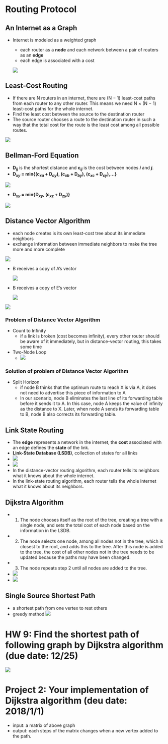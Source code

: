 # Routing Protocol

## An Internet as a Graph
- Internet is modeled as a weighted graph
  - each router as a __node__ and each network between a pair of routers as an __edge__
  - each edge is associated with a cost
  
  ![](fig/weight-graph.png)

## Least-Cost Routing
- If there are N routers in an internet, there are (N − 1) least-cost paths from each router to any other router. This means we need N × (N − 1) least-cost paths for the whole internet.
- Find the least cost between the source to the destination router
- The source router chooses a route to the destination router in such a way that the total cost for the route is the least cost among all possible routes. 

![](fig/Least-Cost-Tree.png)

## Bellman-Ford Equation
  - __D<sub>_ij_</sub>__ is the shortest distance and __c<sub>_ij_</sub>__ is the cost between nodes ___i___ and ___j___.
- __D<sub>_xy_</sub> = min{(c<sub>_xa_</sub> + D<sub>_ay_</sub>), (c<sub>_xb_</sub> + D<sub>_by_</sub>), (c<sub>_xc_</sub> + D<sub>_cy_</sub>),...}__

![](fig/Bellman-Ford-a.png)

- __D<sub>_xy_</sub> = min{D<sub>_xy_</sub>, (c<sub>_xz_</sub> + D<sub>_zy_</sub>)}__

![](fig/Bellman-Ford-b.png)

## Distance Vector Algorithm
- each node creates is its own least-cost tree about its immediate neighbors
- exchange information between immediate neighbors to make the tree more and more complete

![](fig/distance-vector.png)

- B receives a copy of A’s vector

  ![](fig/DV-update-1.png)

- B receives a copy of E’s vector

  ![](fig/DV-update-2.png)

![](fig/DVR-algo.png)

### Problem of Distance Vector Algorithm
- Count to Infinity
  - if a link is broken (cost becomes infinity), every other router should be aware of it immediately, but in distance-vector routing, this takes some time
- Two-Node Loop
  - ![](fig/Two-Node-Loop.png)

### Solution of problem of Distance Vector Algorithm
- Split Horizon
  - if node B thinks that the optimum route to reach X is via A, it does not need to advertise this piece of information to A
  - In our scenario, node B eliminates the last line of its forwarding table before it sends it to A. In this case, node A keeps the value of infinity as the distance to X. Later, when node A sends its forwarding table to B, node B also corrects its forwarding table.

## Link State Routing
- The __edge__ represents a network in the internet, the __cost__ associated with an edge defines the __state__ of the link.
- __Link-State Database (LSDB)__, collection of states for all links
- ![](fig/LSDB.png)
- ![](fig/build-LSDB.png)
- In the distance-vector routing algorithm, each router tells its neighbors what it knows about the whole internet.
- In the link-state routing algorithm, each router tells the whole internet what it knows about its neighbors.

## Dijkstra Algorithm
- 1. The node chooses itself as the root of the tree, creating a tree with a single node, and sets the total cost of each node based on the information in the LSDB.
- 2. The node selects one node, among all nodes not in the tree, which is closest to the root, and adds this to the tree. After this node is added to the tree, the cost of all other nodes not in the tree needs to be updated because the paths may have been changed.
- 3. The node repeats step 2 until all nodes are added to the tree.
- ![](fig/Dijkstra-1.png)
- ![](fig/Dijkstra-algo.png)

## Single Source Shortest Path
- a shortest path from one vertex to rest others
- greedy method
![](fig/Dijkstra-2.png)

# HW 9: Find the shortest path of following graph by Dijkstra algorithm (due date: 12/25)
![](fig/Dijkstra-hw.png)
# Project 2: Your implementation of Dijkstra algorithm (deu date: 2018/1/1)
- input: a matrix of above graph
- output: each steps of the matrix changes when a new vertex added to the path.

